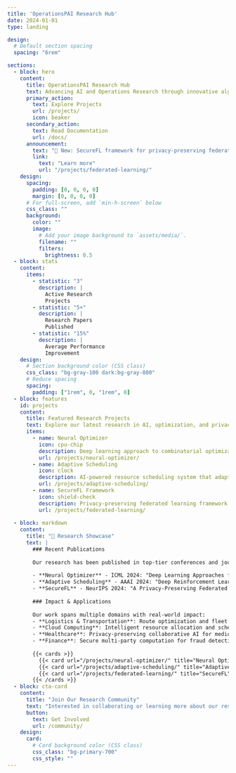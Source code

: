 ```yaml
---
title: 'OperationsPAI Research Hub'
date: 2024-01-01
type: landing

design:
  # Default section spacing
  spacing: "6rem"

sections:
  - block: hero
    content:
      title: OperationsPAI Research Hub
      text: Advancing AI and Operations Research through innovative algorithms, privacy-preserving technologies, and intelligent systems. Explore our cutting-edge research projects and their real-world applications.
      primary_action:
        text: Explore Projects
        url: /projects/
        icon: beaker
      secondary_action:
        text: Read Documentation
        url: /docs/
      announcement:
        text: "🎉 New: SecureFL framework for privacy-preserving federated learning now available!"
        link:
          text: "Learn more"
          url: "/projects/federated-learning/"
    design:
      spacing:
        padding: [0, 0, 0, 0]
        margin: [0, 0, 0, 0]
      # For full-screen, add `min-h-screen` below
      css_class: ""
      background:
        color: ""
        image:
          # Add your image background to `assets/media/`.
          filename: ""
          filters:
            brightness: 0.5
  - block: stats
    content:
      items:
        - statistic: "3"
          description: |
            Active Research
            Projects
        - statistic: "5+"
          description: |
            Research Papers
            Published
        - statistic: "15%"
          description: |
            Average Performance
            Improvement
    design:
      # Section background color (CSS class)
      css_class: "bg-gray-100 dark:bg-gray-800"
      # Reduce spacing
      spacing:
        padding: ["1rem", 0, "1rem", 0]
  - block: features
    id: projects
    content:
      title: Featured Research Projects
      text: Explore our latest research in AI, optimization, and privacy-preserving technologies. Each project represents cutting-edge work with practical applications.
      items:
        - name: Neural Optimizer
          icon: cpu-chip
          description: Deep learning approach to combinatorial optimization problems using graph neural networks and reinforcement learning.
          url: /projects/neural-optimizer/
        - name: Adaptive Scheduling
          icon: clock
          description: AI-powered resource scheduling system that adapts to dynamic workloads using deep reinforcement learning.
          url: /projects/adaptive-scheduling/
        - name: SecureFL Framework
          icon: shield-check
          description: Privacy-preserving federated learning framework with differential privacy and secure aggregation.
          url: /projects/federated-learning/
  
  - block: markdown
    content:
      title: "🔬 Research Showcase"
      text: |
        ### Recent Publications
        
        Our research has been published in top-tier conferences and journals:
        
        - **Neural Optimizer** - ICML 2024: "Deep Learning Approaches for Combinatorial Optimization"
        - **Adaptive Scheduling** - AAAI 2024: "Deep Reinforcement Learning for Dynamic Resource Management" 
        - **SecureFL** - NeurIPS 2024: "A Privacy-Preserving Federated Learning Framework"
        
        ### Impact & Applications
        
        Our work spans multiple domains with real-world impact:
        - **Logistics & Transportation**: Route optimization and fleet management
        - **Cloud Computing**: Intelligent resource allocation and scheduling
        - **Healthcare**: Privacy-preserving collaborative AI for medical research
        - **Finance**: Secure multi-party computation for fraud detection
        
        {{< cards >}}
          {{< card url="/projects/neural-optimizer/" title="Neural Optimizer" icon="cpu-chip" subtitle="15% improvement in optimization performance" >}}
          {{< card url="/projects/adaptive-scheduling/" title="Adaptive Scheduling" icon="clock" subtitle="25% reduction in resource waste" >}}
          {{< card url="/projects/federated-learning/" title="SecureFL" icon="shield-check" subtitle="Privacy-preserving collaborative learning" >}}
        {{< /cards >}}
  - block: cta-card
    content:
      title: "Join Our Research Community"
      text: "Interested in collaborating or learning more about our research? Get involved with OperationsPAI and help advance the field of AI and operations research."
      button:
        text: Get Involved
        url: /community/
    design:
      card:
        # Card background color (CSS class)
        css_class: "bg-primary-700"
        css_style: ""
---
```

